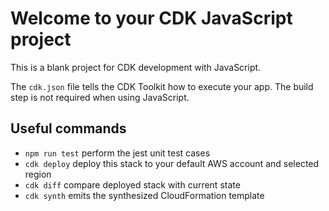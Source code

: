 # Welcome to your CDK JavaScript project

This is a blank project for CDK development with JavaScript.

The `cdk.json` file tells the CDK Toolkit how to execute your app. The build step is not required when using JavaScript.

## Useful commands

- `npm run test` perform the jest unit test cases
- `cdk deploy` deploy this stack to your default AWS account and selected region
- `cdk diff` compare deployed stack with current state
- `cdk synth` emits the synthesized CloudFormation template
